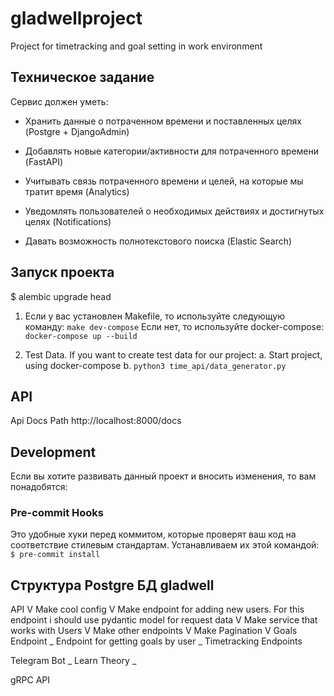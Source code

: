 # gladwellproject
Project for timetracking and goal setting in work environment

## Техническое задание
Сервис должен уметь:
- Хранить данные о потраченном времени и поставленных целях (Postgre + DjangoAdmin)
- Добавлять новые категории/активности для потраченного времени (FastAPI)

- Учитывать связь потраченного времени и целей, на которые мы тратит время (Analytics)
- Уведомлять пользователей о необходимых действиях и достигнутых целях (Notifications)
- Давать возможность полнотекстового поиска (Elastic Search)

## Запуск проекта
$ alembic upgrade head
1. Если у вас установлен Makefile, то используйте следующую команду:
```make dev-compose```
Если нет, то используйте docker-compose:
```docker-compose up --build```

2. Test Data. If you want to create test data for our project:
		a. Start project, using docker-compose
		b. ```python3 time_api/data_generator.py```


## API
Api Docs Path http://localhost:8000/docs



## Development
Если вы хотите развивать данный проект и вносить изменения, то вам понадобятся:
### Pre-commit Hooks
Это удобные хуки перед коммитом, которые проверят ваш код на соответствие стилевым стандартам. Устанавливаем их этой командой:
```$ pre-commit install```


## Структура Postgre БД gladwell

API
V Make cool config
V Make endpoint for adding new users. For this endpoint i should use pydantic model for request data
V Make service that works with Users
V Make other endpoints
V Make Pagination
V Goals Endpoint
_ Endpoint for getting goals by user
_ Timetracking Endpoints




Telegram Bot
_ Learn Theory
_ 

gRPC API
